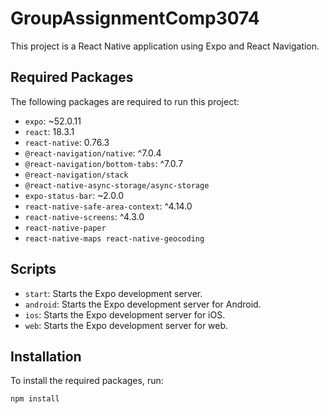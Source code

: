 # GroupAssignmentComp3074

This project is a React Native application using Expo and React Navigation.

## Required Packages

The following packages are required to run this project:

- `expo`: ~52.0.11
- `react`: 18.3.1
- `react-native`: 0.76.3
- `@react-navigation/native`: ^7.0.4
- `@react-navigation/bottom-tabs`: ^7.0.7
- `@react-navigation/stack`
- `@react-native-async-storage/async-storage`
- `expo-status-bar`: ~2.0.0
- `react-native-safe-area-context`: ^4.14.0
- `react-native-screens`: ^4.3.0
- `react-native-paper`
- `react-native-maps react-native-geocoding`

## Scripts

- `start`: Starts the Expo development server.
- `android`: Starts the Expo development server for Android.
- `ios`: Starts the Expo development server for iOS.
- `web`: Starts the Expo development server for web.

## Installation

To install the required packages, run:

```sh
npm install